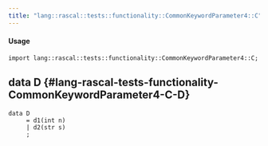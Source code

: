 ```yaml
---
title: "lang::rascal::tests::functionality::CommonKeywordParameter4::C"
---
```


#### Usage

`import lang::rascal::tests::functionality::CommonKeywordParameter4::C;`


## data D {#lang-rascal-tests-functionality-CommonKeywordParameter4-C-D}

```rascal
data D  
     = d1(int n)
     | d2(str s)
     ;
```

